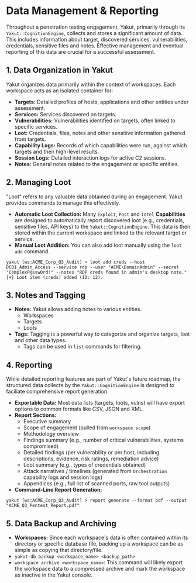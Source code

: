 # Data Management & Reporting

Throughout a penetration testing engagement, Yakut, primarily through its
`Yakut::CognitionEngine`, collects and stores a significant amount of data. This includes
information about target, discovered services, vulnerabilities, credentials, sensitive
files and notes. Effective management and eventual reporting of this data are crucial
for a successful assessment.

## 1. Data Organization in Yakut

Yakut organizes data primarily within the context of workspaces. Each workspace acts as
an isolated container for:

- **Targets:** Detailed profiles of hosts, applications and other entities under assessment.
- **Services:** Services discovered on targets.
- **Vulnerabilities:** Vulnerabilities identified on targets, often linked to specific services.
- **Loot:** Credentials, files, notes and other sensitive information gathered from targets.
- **Capability Logs:** Records of which capabilities were run, against which targets and their high-level results.
- **Session Logs:** Detailed interaction logs for active C2 sessions.
- **Notes:** General notes related to the engagement or specific entities.

## 2. Managing Loot

"Loot" refers to any valuable data obtained during an engagement. Yakut provides commands
to manage this effectively.

- **Automatic Loot Collection:** Many `Exploit`, `Post` and `Intel` **Capabilities** are designed to automatically report discovered loot (e.g., credentials, sensitive files, API keys) to the `Yakut::CognitionEngine`. This data is then stored within the current workspace and linked to the relevant target or service.
- **Manual Loot Addition:** You can also add loot manually using the `loot add` command.

```console
yakut [ws:ACME_Corp_Q3_Audit] > loot add creds --host DC01_Admin_Access --service rdp --user "ACME\DomainAdmin" --secret "ComplexP@ssw0rd!" --notes "RDP creds found in admin's desktop note."
[+] Loot item (creds) added (ID: 12).
```

## 3. Notes and Tagging

- **Notes:** Yakut allows adding notes to various entities.
  - Workspaces
  - Targets
  - Loots
- **Tags:** Tagging is a powerful way to categorize and organize targets, loot and other data types.
  - Tags can be used in `list` commands for filtering.

## 4. Reporting

While detailed reporting features are part of Yakut's future roadmap, the structured data
collecte by the `Yakut::CognitionEngine` is designed to faciliate comprehensive report
generation.

- **Exportable Data:** Most data lists (targets, loots, vulns) will have export options to common formats like CSV, JSON and XML.
- **Report Sections:**
  - Executive summary
  - Scope of engagement (pulled from `workspace scope`)
  - Methodology overview
  - Findings summary (e.g., number of critical vulnerabilities, systems compromised)
  - Detailed findings (per vulnerability or per host, including descriptions, evidence, risk ratings, remediation advice)
  - Loot summary (e.g., types of credentials obtained)
  - Attack narratives / timelines (generated from `Orchestration` capability logs and session logs)
  - Appendices (e.g., full list of scanned ports, raw tool outputs)
- **Command-Line Report Generation:**

```console
yakut [ws:ACME_Corp_Q3_Audit] > report generate --format pdf --output "ACME_Q3_Pentest_Report.pdf"
```

## 5. Data Backup and Archiving

- **Workspaces:** Since each workspace's data is often contained within its directory or specific database file, backing up a workspace can be as simple as copying that directory/file.
- `yakut-db backup <workspace_name> <backup_path>`
- `workspace archive <workspace_name>`: This command will likely export the workspace data to a compressed archive and mark the workspace as inactive in the Yakut console.
